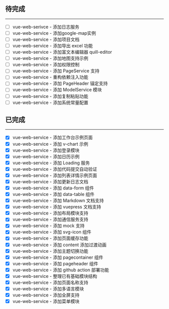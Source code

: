 ## 待完成

---

- [ ] vue-web-serivce - 添加日志服务
- [ ] vue-web-service - 添加google-map实例
- [ ] vue-web-service - 添加项目文档
- [ ] vue-web-service - 添加导出 excel 功能
- [ ] vue-web-service - 添加富文本编辑器 quill-editor
- [ ] vue-web-service - 添加地图支持示例
- [ ] vue-web-service - 添加权限控制
- [ ] vue-web-service - 添加 PageService 支持
- [ ] vue-web-service - 重构依赖注入功能
- [ ] vue-web-service - 添加 PageHeader 锚定支持
- [ ] vue-web-service - 添加 ModelService 模块
- [ ] vue-web-service - 添加复制粘贴功能
- [ ] vue-web-service - 添加系统常量配置

## 已完成

---

- [x] vue-web-service - 添加工作台示例页面
- [x] vue-web-service - 添加 v-chart 示例
- [x] vue-web-service - 添加登录模块
- [x] vue-web-service - 添加日历示例
- [x] vue-web-service - 添加 Loading 服务
- [x] vue-web-service - 添加代码提交自动验证
- [x] vue-web-service - 添加列表详情示例页面
- [x] vue-web-service - 添加更新日志文档
- [x] vue-web-service - 添加 data-form 组件
- [x] vue-web-service - 添加 data-table 组件
- [x] vue-web-service - 添加 Markdown 文档支持
- [x] vue-web-service - 添加 vuepress 文档支持
- [x] vue-web-service - 添加布局模块支持
- [x] vue-web-service - 添加通信服务支持
- [x] vue-web-service - 添加 mock 支持
- [x] vue-web-service - 添加 svg-icon 组件
- [x] vue-web-service - 添加页面缓存功能
- [x] vue-web-service - 添加 content 添加过渡动画
- [x] vue-web-service - 添加主题切换功能
- [x] vue-web-service - 添加 pagecontainer 组件
- [x] vue-web-service - 添加 pageheader 组件
- [x] vue-web-service - 添加 github action 部署功能
- [x] vue-web-service - 整理已有基础模块结构
- [x] vue-web-service - 添加页面名称支持
- [x] vue-web-service - 添加多语言模块
- [x] vue-web-service - 添加全屏支持
- [x] vue-web-service - 添加菜单模块
